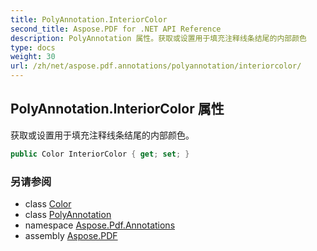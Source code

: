 ```yaml
---
title: PolyAnnotation.InteriorColor
second_title: Aspose.PDF for .NET API Reference
description: PolyAnnotation 属性。获取或设置用于填充注释线条结尾的内部颜色
type: docs
weight: 30
url: /zh/net/aspose.pdf.annotations/polyannotation/interiorcolor/
---
```

## PolyAnnotation.InteriorColor 属性

获取或设置用于填充注释线条结尾的内部颜色。

```csharp
public Color InteriorColor { get; set; }
```

### 另请参阅

* class [Color](../../../aspose.pdf/color/)
* class [PolyAnnotation](../)
* namespace [Aspose.Pdf.Annotations](../../../aspose.pdf.annotations/)
* assembly [Aspose.PDF](../../../)